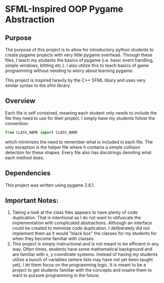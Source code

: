 # SFML-Inspired OOP Pygame Abstraction

## Purpose

The purpose of this project is to allow for introductory python students to create pygame projects with very little pygame overhead. Through these files, I teach my students the basics of pygame (i.e. basic event handling, simple windows, blitting etc.). I also utilize this to teach basics of game programming without needing to worry about learning pygame.

This project is inspired heavily by the C++ SFML libary and uses very similar syntax to the sfml library.

## Overview
Each file is self contained, meaning each student only needs to include the file they need to use for their project. I simply have my students follow the convention:

```py
from CLASS_NAME import CLASS_NAME
```

which minimizes the need to remember what is included in each file. The only exception is the helper file where it contains a simple collision detection for these shapes. Every file also has docstrings denoting what each method does.

## Dependencies
This project was written using pygame 2.6.1.

## Important Notes:
<ol>
    <li>
        Taking a look at the class files appears to have plenty of code duplication. That is intentional as I do not want to obfuscate the implementation with complicated abstractions. Although an interface could be created to minimize code duplication, I deliberately did not implement them as it would "black box" the classes for my students for when they become familiar with classes. 
    </li>
    <li>
        This project is simply instructional and is not meant to be efficient in any way. Often times, students have some mathematical background and are familiar with x, y coordinate systems. Instead of having my students utilize a bunch of variables (where lists may have not yet been taught yet), I let them focus on the programming logic. It is meant to be a project to get students familiar with the concepts and inspire them to want to pursure programming in the future.
    </li>
</ol>